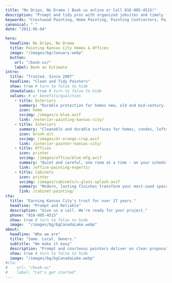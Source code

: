 ```yaml
---
title: "No Drips, No Drama | Book us online or Call 816-805-4515!"
description: "Prompt and tidy pros with organized jobsites and timely finishes. Call us for a No Drips, No Drama experience"
keywords: "Crestwood Painting, Home Painting, Painting Contractors, Painting Service, house painting, Kansas City Painting Contractor, Office Painting, Home Painters, Painting Company, Mission Hills, Lee's Summit, Prairie Village, Leawood, House Painter, Exterior House Painting, Plaster repair, Interior Painting"
canonical: " "
date: "2011-05-04"

hero:
  headline: No Drips, No Drama
  title: Painting Kansas City Homes & Offices
  image: "/images/bg/January.webp"
  button:
    url: "/book-us/"
    label: Book an Estimate
intro:
  title: "Trusted. Since 2007"
  headline: "Clean and Tidy Painters"
  show: true # turn to false to hide
  showValues: true # turn to false to hide
  values: # or benefits/qualities
    - title: Exteriors
      summary: "Durable protection for homes new, old and mid-century. Commercial buildings too."
      icon: home
      svcimg: /images/x-blue.avif
      link: /exterior-painting-kansas-city/
    - title: Interiors
      summary: "Cleanable and durable surfaces for homes, condos, lofts - dust-free, noise-free."
      icon: brush-alt
      svcimg: /images/dr-orange-crop.avif
      link: /interior-painter-kansas-city/
    - title: Offices
      icon: printer
      svcimg: /images/office/blue-mfg.avif
      summary: "Quiet and careful, one room at a time - on your schedule."
      link: /office-painting-experts/
    - title: Cabinets
      icon: printer
      svcimg: /images/cabinets/c-glass-splash.avif
      summary: "Modern, lasting finishes transform your most-used space."
      link: /cabinet-painting/
cta:
  title: "Earning Kansas City's trust for over 17 years."
  headline: "Prompt and Reliable"
  description: "Give us a call. We're ready for your project."
  phone: "816-805-4515"
  show: true # turn to false to hide
  image:  "/images/bg/bgCanadaLake.webp"
about:
  headline: "Who we are"
  title: "Same. Local. Owners."
  subtitle: "We make it easy"
  description: "Prompt and courteous painters deliver on clear proposals."
  show: true # turn to false to hide
  image: "/images/bg/bgCanadaLake.webp"
#cta:
#    url: "/book-us"
#    label: "Let's get started"
---
```

